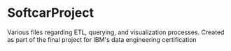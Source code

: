 # SoftcarProject
Various files regarding ETL, querying, and visualization processes. Created as part of the final project for IBM's data engineering certification
